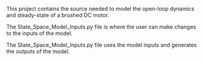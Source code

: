 This project contains the source needed to model the open-loop dynamics and
steady-state of a brushed DC motor.

The State_Space_Model_Inputs.py file is where the user can make changes to
the inputs of the model.

The State_Space_Model_Inputs.py file uses the model inputs and generates
the outputs of the model.